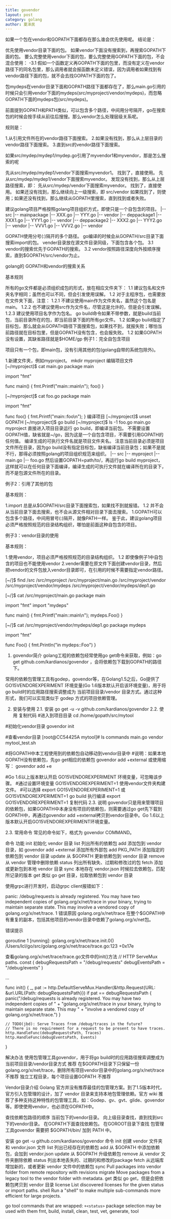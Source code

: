 ```yaml
---
title: govendor
layout: post
category: golang
author: 夏泽民
---
```

如果一个包在vendor和GOPATH下面都存在那么谁会优先使用呢。
结论是：

优先使用vendor目录下面的包。
如果vendor下面没有搜索到，再搜索GOPATH下面的包。
要么完整使用vendor下面的包，要么完整使用GOPATH下面的包，不会混合使用：
-3.1 假如一个函数定义再GOPATH下面的包里，而没有定义在vendor路径下的同名包里，那么调用者就会报函数未定义错误，因为调用者如果找到有vendor路径下面的包，就不会去找GOPATH下面的包了。
<!-- more -->
包mydeps在vendor目录下面和GOPATH路径下面都存在了，那么main.go引用的时候只会引用vendor下面的mydeps(src/myproject/vendor/mydeps)，而忽略GOPATH下面的mydeps包(src/mydeps)。

前面提到GOPATH和PATH类似，可以包含多个路径，中间用分号隔开，go在搜索包的时候会按手续从前往后搜搜。那么vendor怎么处理层级关系呢。

规则是：

1.从引用文件所在的vendor路径下面搜索。
2.如果没有找到，那么从上层目录的vendor路径下面搜索。
3.直到src的vendor路径下面搜索。

如果src/mydep/mydep1/mydep.go引用了myvendor1和myvendor，那是怎么搜索的呢

先从src/mydep/mydep1/vendor下面搜索myvendor1。
找到了，直接使用。
先从src/mydep/mydep1/vendor下面搜索myvendor。
发现没有找到，那么从上层路径搜索，即：
先从src/mydep/vendor下面搜索myvendor。
找到了，直接使用。
如果还没有找到，那么继续向上一级搜索，即
src/vendor
如果找到了，则使用；如果还没有找到，那么继续从GOPATH里搜索，直到找到或者失败。

建议golang项目严格按照golang项目组织方式，即使只是一个自包含的项目。
<goproject>
   |-- src
        |-- mainpackage
             |-- XXX.go
             |-- YYY.go
             |-- vendor
        |-- deppackage1
             |-- XXX1.go
             |-- YYY1.go
             |-- vendor
        |-- deppackage2
             |-- XXX2.go
             |-- YYY2.go
             |-- vendor
                 |-- VVV1.go
                 |-- VVV2.go
                 |-- vendor

GOPATH使用分号(:)隔开的多个路径。
go编译的时候会从GOPATH/src目录下面搜索import的包。
vender目录放在源文件目录同级，下面包含各个包。
3.1 vendor的搜索优先于GOPATH的搜索。
3.2 vendor按照路径深度向外按顺序搜索，直到$GOPATH/src/vendor为止。

golang的 GOPATH和vendor的搜索关系

基本规则

所有的go文件都是必须组织成包的形式，放在相应文件夹下：
1.1 建议包名和文件夹名字相同；虽然也可以不同，但会引发使用误解。
1.2 对于主程序包，也需要放在文件夹下面，注意：
1.2.1 不建议使用main作为文件夹名，虽然这个包名是main。
1.2.2 也不建议使用src作为文件名，尽管这是允许的，但是会引发误解。
1.2.3 建议使用项目名字作为包名。
go build命令如果不带参数，就是build当前包，当前目录所在的包，即当前目录下面的所有go文件。
1.2 如果go build指定了目标包，那么就会从GOPATH路径下面搜索包，如果找不到，就报失败；哪怕当前路径就在目标包里，但是GOPATH没有包含，也会报失败。
1.2 如果GOPATH没有设置，其缺省路径就是$HOME/gp
例子1：完全自包含项目

项目只有一个包，即main包，没有引用其他的包(golang自带的系统包除外)。

1.新建文件夹，例如myproject。
mkdir myproject
编辑项目文件
[~/myproject]$ cat main.go 
package main

import "fmt"

func main() {
    fmt.Printf("main::main\n");
    foo()
}

[~/myproject]$ cat foo.go 
package main

import "fmt"

func foo() {
    fmt.Printf("main::foo\n");
}
编译项目
[~/myproject]$ unset GOPATH
[~/myproject]$ go build
[~/myproject]$ ls -1
foo.go
main.go
myproject
直接进入项目目录运行 go build，即编译当前包。
不需要设置GOPATH值，缺省就是~/go，因为这是一个自包含项目，不需要引用GOPATH的任何值。
编译生成的可执行文件名就是项目文件夹名。
注意当前目录必须是项目文件所在目录，因为go build没有指定目标包，缺省编译当前目录包；如果不是就不行，那得必须按照golang的项目组织规范来组织。
  <goproject>
   |-- src
        |-- myproject
             |-- main.go
             |-- foo.go
然后设置GOPATH=path/to/<goproject>，再运行go build myproject，这样就可以在任何目录下面编译，编译生成的可执行文件就在编译所在的目录下，而不是包源文件所在的目录。

例子2：引用了其他的包

基本规则：

1.import <package>总是从$GOPATH/src目录下面搜索包，如果找不到就报错。
1.2 并不会从当前目录下面去搜索，也不会从源文件相对目录下面去搜索。
1.GOPATH可以包含多个路径，中间用冒号(:)隔开，就像PATH一样。
鉴于此，建议golang项目必须严格按照规范的目录结构组织，哪怕是前面这种自包含的项目。

例子3：vendor目录的使用

基本规则：

1.使用vendor，项目必须严格按照规范的目录结构组织。
1.2 即使像例子1中自包含的项目也不能使用vendor
2.vender需要在原文件下面创建vendor目录，然后把vendor的文件包放入vendor目录即可，在引用的时候不需要指定vendor路径。

[~/]$ find <goproject>
<goproject>
<goproject>/src
<goproject>/src/myproject
<goproject>/src/myproject/main.go
<goproject>/src/myproject/vendor
<goproject>/src/myproject/vendor/mydeps
<goproject>/src/myproject/vendor/mydeps/dep1.go

[~/<goproject>]$ cat <goproject>/src/myproject/main.go 
package main

import "fmt"
import "mydeps"

func main() {
    fmt.Printf("main::main\n");
    mydeps.Foo()
}

[~/<goproject>]$ cat <goproject>/src/myproject/vendor/mydeps/dep1.go 
package mydeps

import "fmt"

func Foo() {
    fmt.Println("in mydeps::Foo")
}


1. govendor简介
golang工程的依赖包经常使用go get命令来获取，例如：go get github.com/kardianos/govendor ，会将依赖包下载到GOPATH的路径下。

常用的依赖包管理工具有godep，govendor等，在Golang1.5之后，Go提供了 GO15VENDOREXPERIMENT 环境变量(Go 1.6版本默认开启该环境变量)，用于将go build时的应用路径搜索调整成为 当前项目目录/vendor 目录方式。通过这种形式，我们可以实现类似于 godep 方式的项目依赖管理。

2. 安装与使用
2.1. 安装
go get -u -v github.com/kardianos/govendor
2.2. 使用
复制代码
#进入到项目目录
cd /home/gopath/src/mytool

#初始化vendor目录
govendor init

#查看vendor目录
[root@CC54425A mytool]# ls
commands  main.go  vendor  mytool_test.sh

#将GOPATH中本工程使用到的依赖包自动移动到vendor目录中
#说明：如果本地GOPATH没有依赖包，先go get相应的依赖包
govendor add +external
或使用缩写： govendor add +e 

#Go 1.6以上版本默认开启 GO15VENDOREXPERIMENT 环境变量，可忽略该步骤。
#通过设置环境变量 GO15VENDOREXPERIMENT=1 使用vendor文件夹构建文件。
#可以选择 export GO15VENDOREXPERIMENT=1 或 GO15VENDOREXPERIMENT=1 go build 执行编译
export GO15VENDOREXPERIMENT=1
复制代码
2.3. 说明
govendor只是用来管理项目的依赖包，如果GOPATH中本身没有项目的依赖包，则需要通过go get先下载到GOPATH中，再通过govendor add +external拷贝到vendor目录中。Go 1.6以上版本默认开启GO15VENDOREXPERIMENT环境变量。

2.3. 常用命令
常见的命令如下，格式为 govendor COMMAND。

命令	功能
init	初始化 vendor 目录
list	列出所有的依赖包
add	添加包到 vendor 目录，如 govendor add +external 添加所有外部包
add PKG_PATH	添加指定的依赖包到 vendor 目录
update	从 $GOPATH 更新依赖包到 vendor 目录
remove	从 vendor 管理中删除依赖
status	列出所有缺失、过期和修改过的包
fetch	添加或更新包到本地 vendor 目录
sync	本地存在 vendor.json 时候拉去依赖包，匹配所记录的版本
get	类似 go get 目录，拉取依赖包到 vendor 目录

使用grpc进行开发时，启动grpc client报错如下：

panic: /debug/requests is already registered. You may have two independent copies of golang.org/x/net/trace in your binary, trying to maintain separate state. This may involve a vendored copy of golang.org/x/net/trace.
1
错误原因
golang.org/x/net/trace 在整个$GOPATH中有重复的副本，包括其他项目的vendor目录中依赖了golang.org/x/net包。

错误提示

goroutine 1 [running]:
golang.org/x/net/trace.init.0()
	/Users/lcl/go/src/golang.org/x/net/trace/trace.go:123 +0x17e

查看golang.org/x/net/trace/trace.go文件中的init()方法
// HTTP ServeMux paths.
const (
	debugRequestsPath = "/debug/requests"
	debugEventsPath   = "/debug/events"
)

...

func init() {
	_, pat := http.DefaultServeMux.Handler(&http.Request{URL: &url.URL{Path: debugRequestsPath}})
	if pat == debugRequestsPath {
		panic("/debug/requests is already registered. You may have two independent copies of " +
			"golang.org/x/net/trace in your binary, trying to maintain separate state. This may " +
			"involve a vendored copy of golang.org/x/net/trace.")
	}

	// TODO(jbd): Serve Traces from /debug/traces in the future?
	// There is no requirement for a request to be present to have traces.
	http.HandleFunc(debugRequestsPath, Traces)
	http.HandleFunc(debugEventsPath, Events)
}

解决办法
使用包管理工具govendor，用于将go build时的应用路径搜索调整成为当前项目目录/vendor目录方式 推荐
在$GOPATH目录下只保留一份golang.org/x/net/trace，删除所有项目vendor目录中的golang.org/x/net/trace 不推荐
独立工程目录，每个项目设置GOPATH 不推荐

Vendor目录介绍
Golang 官方并没有推荐最佳的包管理方案。到了1.5版本时代，官方引入包管理的设计，加了 vendor 目录来支持本地包管理依赖。官方 wiki 推荐了多种支持这种特性的包管理工具，如：Godep、gv、gvt、glide、govendor等。即使使用vendor，也必须在GOPATH中。

查找依赖包路径的顺序
当前包下的vendor目录。
向上级目录查找，直到找到src下的vendor目录。
在GOPATH下面查找依赖包。
在GOROOT目录下查找
包管理工具govendor
需要把 $GOPATH/bin/ 加到 PATH 中。

安装
go get -u github.com/kardianos/govendor
命令
init     创建 vendor 文件夹和 vendor.json 文件
list     列出已经存在的依赖包
add      从 $GOPATH 中添加依赖包，会加到 vendor.json
update   从 $GOPATH 升级依赖包
remove   从 vendor 文件夹删除依赖
status   列出本地丢失的、过期的和修改的package
fetch   从远端库增加新的，或者更新 vendor 文件中的依赖包
sync     Pull packages into vendor folder from remote repository with revisions
migrate  Move packages from a legacy tool to the vendor folder with metadata.
get     类似 go get，但是会把依赖包拷贝到 vendor 目录
license  List discovered licenses for the given status or import paths.
shell    Run a "shell" to make multiple sub-commands more efficient for large projects.

go tool commands that are wrapped:
      `+<status>` package selection may be used with them
    fmt, build, install, clean, test, vet, generate, tool
